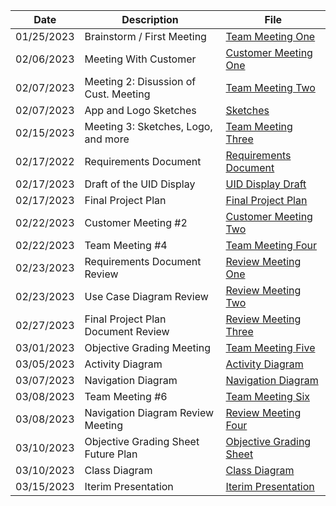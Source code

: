 |   Date   |        Description        |                     File                     |
|----------|---------------------------|----------------------------------------------|
|01/25/2023| Brainstorm / First Meeting|    [Team Meeting One](./Team_Meeting_One)    |
|02/06/2023| Meeting With Customer     |[Customer Meeting One](./Customer_Meeting_One)|
|02/07/2023| Meeting 2: Disussion of Cust. Meeting| [Team Meeting Two](./Team_Meeting_Two)|
|02/07/2023| App and Logo Sketches     | [Sketches](./Sketches)                       |
|02/15/2023| Meeting 3: Sketches, Logo, and more |[Team Meeting Three](./Team_Meeting_Three)|
|02/17/2022| Requirements Document     | [Requirements Document](https://github.com/ACHarrison32/Software-Engineering---Lunch-Decider-App/blob/main/Documentation/Req%20Doc.pdf)|
|02/17/2023| Draft of the UID Display  | [UID Display Draft](./UID_Display_Draft)     |
|02/17/2023| Final Project Plan        | [Final Project Plan](https://github.com/ACHarrison32/Software-Engineering---Lunch-Decider-App/blob/main/Documentation/Final%20Plan%20Doc.pdf)   |
|02/22/2023| Customer Meeting #2       | [Customer Meeting Two](./Customer_Meeting_Two)|
|02/22/2023| Team Meeting #4   | [Team Meeting Four](./Team_Meeting_Four)       |
|02/23/2023| Requirements Document Review | [Review Meeting One](./Review_Meeting_One)|
|02/23/2023| Use Case Diagram Review | [Review Meeting Two](./Review_Meeting_Two)|
|02/27/2023 | Final Project Plan Document Review | [Review Meeting Three](./Review_Meeting_Three)|
|03/01/2023| Objective Grading Meeting | [Team Meeting Five](./Team_Meeting_Five)      |
|03/05/2023| Activity Diagram          | [Activity Diagram](https://github.com/ACHarrison32/Software-Engineering---Lunch-Decider-App/blob/main/Documentation/Final%20Draft%20Activity%20Diagram.drawio%20(1).pdf) |
|03/07/2023| Navigation Diagram        | [Navigation Diagram](https://github.com/ACHarrison32/Software-Engineering---Lunch-Decider-App/blob/main/Documentation/IMG_0880.jpg)|
|03/08/2023| Team Meeting #6           | [Team Meeting Six](https://github.com/ACHarrison32/Software-Engineering---Lunch-Decider-App/tree/main/Documentation/Team_Meeting_Six)|
|03/08/2023| Navigation Diagram Review Meeting | [Review Meeting Four](./Review_Meeting_Four)|
|03/10/2023| Objective Grading Sheet Future Plan | [Objective Grading Sheet](https://github.com/ACHarrison32/Software-Engineering---Lunch-Decider-App/blob/main/Documentation/Objective%20Grading%20Sheet.pdf) |
|03/10/2023| Class Diagram        | [Class Diagram](https://github.com/ACHarrison32/Software-Engineering---Lunch-Decider-App/blob/main/Documentation/proto%202(1).drawio-2-1.png)|
|03/15/2023| Iterim Presentation | [Iterim Presentation]()
